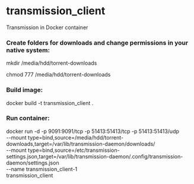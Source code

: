 # transmission_client
Transmission in Docker container

### Create folders for downloads and change permissions in your native system:

mkdir /media/hdd/torrent-downloads

chmod 777 /media/hdd/torrent-downloads

### Build image:

docker build -t transmission_client .

### Run container:

docker run -d -p 9091:9091/tcp -p 51413:51413/tcp -p 51413:51413/udp \
--mount type=bind,source=/media/hdd/torrent-downloads,target=/var/lib/transmission-daemon/downloads/  \
--mount type=bind,source=/etc/transmission-settings.json,target=/var/lib/transmission-daemon/.config/transmission-daemon/settings.json \
--name transmission_client-1 \
transmission_client
